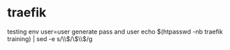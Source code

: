 # traefik
testing env
user=user
generate pass and user
echo $(htpasswd -nb traefik training) | sed -e s/\\$/\\$\\$/g
